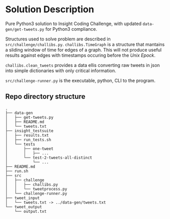 # Solution Description
Pure Python3 solution to Insight Coding Challenge, with updated `data-gen/get-tweets.py` for Python3 compliance.

Structures used to solve problem are described in `src/challenge/challibs.py`. `challibs.TimeGraph` is a structure that mantains a sliding window of time for edges of a graph. This will not produce useful results against edges with timestamps occuring before the *Unix Epock*.

`challibs.clean_tweets` provides a data ellis converting raw tweets in json into simple dictionaries with only critical information.

`src/challenge-runner.py` is the executable, python, CLI to the program.

## Repo directory structure

    .
    ├── data-gen
    │   ├── get-tweets.py
    │   ├── README.md
    │   └── tweets.txt
    ├── insight_testsuite
    │   ├── results.txt
    │   ├── run_tests.sh
    │   └── tests
    │       ├── one-tweet
    │       │   ├── ...
    │       └── test-2-tweets-all-distinct
    │           └── ...
    ├── README.md
    ├── run.sh
    ├── src
    │   ├── challenge
    │   │   ├── challibs.py
    │   │   └── tweetprocess.py
    │   └── challenge-runner.py
    ├── tweet_input
    │   └── tweets.txt -> ../data-gen/tweets.txt
    └── tweet_output
        └── output.txt


